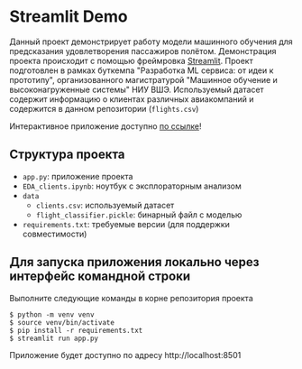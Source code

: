# Streamlit Demo

Данный проект демонстрирует работу модели машинного обучения для предсказания удовлетворения пассажиров полётом. Демонстрация проекта происходит с помощью фреймровка [Streamlit](https://www.streamlit.io/). Проект подготовлен в рамках буткемпа "Разработка ML сервиса: от идеи к прототипу", организованного магистратурой "Машинное обучение и высоконагруженные системы" НИУ ВШЭ. 
Используемый датасет содержит информацию о клиентах различных авиакомпаний и содержится в данном репозитории (```flights.csv```)

Интерактивное приложение доступно [по ссылке](link)!

## Структура проекта

- `app.py`: приложение проекта
- `EDA_clients.ipynb`: ноутбук с эксплораторным анализом
- `data`
	- `clients.csv`: используемый датасет
	- `flight_classifier.pickle`: бинарный файл с моделью
- `requirements.txt`: требуемые версии (для поддержки совместимости)

## Для запуска приложения локально через интерфейс командной строки

Выполните следующие команды в корне репозитория проекта

```shell
$ python -m venv venv
$ source venv/bin/activate
$ pip install -r requirements.txt
$ streamlit run app.py
```
Приложение будет доступно по адресу http://localhost:8501

